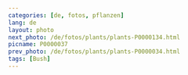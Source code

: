 ```yaml
---
categories: [de, fotos, pflanzen]
lang: de
layout: photo
next_photo: /de/fotos/plants/plants-P0000134.html
picname: P0000037
prev_photo: /de/fotos/plants/plants-P0000034.html
tags: [Bush]
---
```

